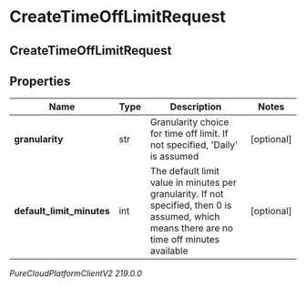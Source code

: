 # CreateTimeOffLimitRequest

## CreateTimeOffLimitRequest

## Properties

|Name | Type | Description | Notes|
|------------ | ------------- | ------------- | -------------|
| **granularity** | str | Granularity choice for time off limit. If not specified, &#39;Daily&#39; is assumed | [optional] |
| **default_limit_minutes** | int | The default limit value in minutes per granularity. If not specified, then 0 is assumed, which means there are no time off minutes available | [optional] |



_PureCloudPlatformClientV2 219.0.0_
